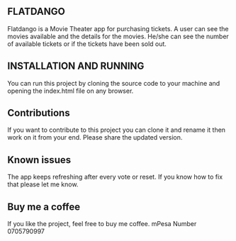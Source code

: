 ## FLATDANGO

Flatdango is a Movie Theater app for purchasing tickets. A user can see the movies available and the details for the movies. He/she can see the number of available tickets or if the tickets have been sold out.

## INSTALLATION AND RUNNING

You can run this project by cloning the source code to your machine and opening the index.html file on any browser.

## Contributions

If you want to contribute to this project you can clone it and rename it then work on it from your end. Please share the updated version.

## Known issues

The app keeps refreshing after every vote or reset. If you know how to fix that please let me know.

## Buy me a coffee

If you like the project, feel free to buy me coffee.
mPesa Number 0705790997
